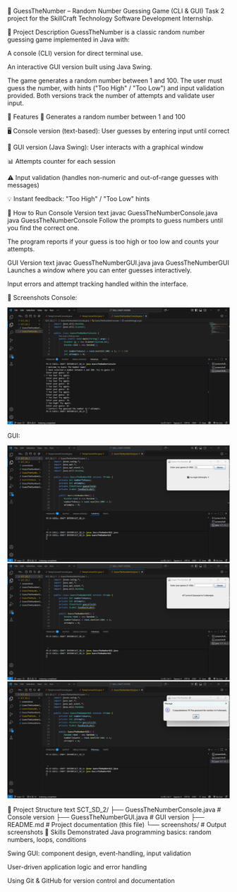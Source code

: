 🎯 GuessTheNumber – Random Number Guessing Game (CLI & GUI)
Task 2 project for the SkillCraft Technology Software Development Internship.

📝 Project Description
GuessTheNumber is a classic random number guessing game implemented in Java with:

A console (CLI) version for direct terminal use.

An interactive GUI version built using Java Swing.

The game generates a random number between 1 and 100. The user must guess the number, with hints ("Too High" / "Too Low") and input validation provided. Both versions track the number of attempts and validate user input.

🎯 Features
🔢 Generates a random number between 1 and 100

🖥️ Console version (text-based): User guesses by entering input until correct

🎨 GUI version (Java Swing): User interacts with a graphical window

📊 Attempts counter for each session

⚠️ Input validation (handles non-numeric and out-of-range guesses with messages)

💡 Instant feedback: "Too High" / "Too Low" hints

🚀 How to Run
Console Version
text
javac GuessTheNumberConsole.java
java GuessTheNumberConsole
Follow the prompts to guess numbers until you find the correct one.

The program reports if your guess is too high or too low and counts your attempts.

GUI Version
text
javac GuessTheNumberGUI.java
java GuessTheNumberGUI
Launches a window where you can enter guesses interactively.

Input errors and attempt tracking handled within the interface.

📸 Screenshots
Console:

![Console Screenshot](screenshots/Console.png)

GUI: 

![GUI Screenshot](screenshots/GuiFirstLook.png)
![GUI Screenshot](screenshots/GuiShowingCorrectAttempts.png)
![GUI Screenshot](screenshots/GuiShowingCorrectGuess.png)

📂 Project Structure
text
SCT_SD_2/
├── GuessTheNumberConsole.java      # Console version
├── GuessTheNumberGUI.java   # GUI version
├── README.md                # Project documentation (this file)
└── screenshots/                  # Output screenshots
🌱 Skills Demonstrated
Java programming basics: random numbers, loops, conditions

Swing GUI: component design, event-handling, input validation

User-driven application logic and error handling

Using Git & GitHub for version control and documentation
